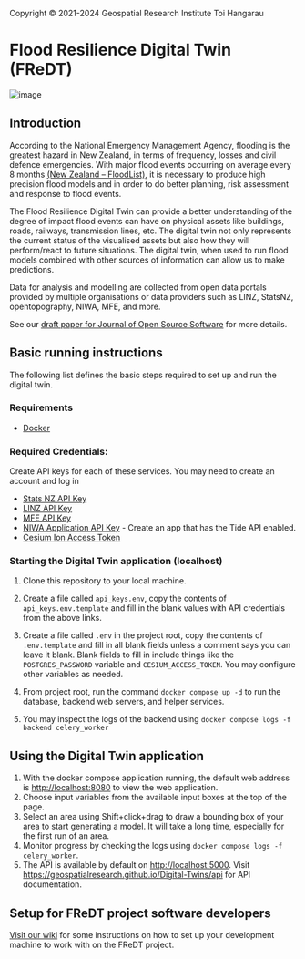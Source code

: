 Copyright © 2021-2024 Geospatial Research Institute Toi Hangarau
# Flood Resilience Digital Twin (FReDT)
![image](https://github.com/GeospatialResearch/Digital-Twins/assets/41398636/b7b9da6c-3895-46f5-99dc-4094003b2946)


## Introduction

According to the National Emergency Management Agency, flooding is the greatest hazard in New Zealand, in terms of frequency, losses and civil defence emergencies. 
With major flood events occurring on average every 8 months [(New Zealand – FloodList)](https://floodlist.com/tag/new-zealand),
it is necessary to produce high precision flood models and in order to do better planning, risk assessment and response to flood events.

The Flood Resilience Digital Twin can provide a better understanding of the degree of impact flood events can have on physical assets like buildings, roads, railways, transmission lines, etc.
The digital twin not only represents the current status of the visualised assets but also how they will perform/react to future situations. 
The digital twin, when used to run flood models combined with other sources of information can allow us to make predictions.

Data for analysis and modelling are collected from open data portals provided by multiple organisations or data providers such as LINZ, StatsNZ, opentopography, NIWA, MFE, and more.

See our [draft paper for Journal of Open Source Software](paper/paper.pdf) for more details.

## Basic running instructions
The following list defines the basic steps required to set up and run the digital twin.


### Requirements
* [Docker](https://www.docker.com/)


### Required Credentials:
Create API keys for each of these services. You may need to create an account and log in
* [Stats NZ API Key](https://datafinder.stats.govt.nz/my/api/)
* [LINZ API Key](https://data.linz.govt.nz/my/api/)
* [MFE API Key](https://data.mfe.govt.nz/my/api/)
* [NIWA Application API Key](https://developer.niwa.co.nz/) - Create an app that has the Tide API enabled.
* [Cesium Ion Access Token](https://ion.cesium.com/tokens)


### Starting the Digital Twin application (localhost)
1. Clone this repository to your local machine.

1. Create a file called `api_keys.env`, copy the contents of `api_keys.env.template` and fill in the blank values with API credentials from the above links.
   
1. Create a file called `.env` in the project root, copy the contents of `.env.template` and fill in all blank fields unless a comment says you can leave it blank.
Blank fields to fill in include things like the `POSTGRES_PASSWORD` variable and `CESIUM_ACCESS_TOKEN`. You may configure other variables as needed.
    
1. From project root, run the command `docker compose up -d` to run the database, backend web servers, and helper services.
   
1. You may inspect the logs of the backend using `docker compose logs -f backend celery_worker`


## Using the Digital Twin application
1. With the docker compose  application running, the default web address is <http://localhost:8080> to view the web application.
1. Choose input variables from the available input boxes at the top of the page.
1. Select an area using Shift+click+drag to draw a bounding box of your area to start generating a model. It will take a long time, especially for the first run of an area.
1. Monitor progress by checking the logs using `docker compose logs -f celery_worker`.
1. The API is available by default on <http://localhost:5000>. Visit <https://geospatialresearch.github.io/Digital-Twins/api> for API documentation.


## Setup for FReDT project software developers
[Visit our wiki](https://github.com/GeospatialResearch/Digital-Twins/wiki/) for some instructions on how to set up your development machine to work with on the FReDT project.
